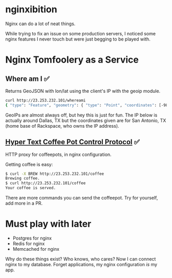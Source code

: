nginxibition
============

Nginx can do a lot of neat things.

While trying to fix an issue on some production servers, I noticed some nginx features I never touch but were just begging to be played with.

# Nginx Tomfoolery as a Service

## Where am I :white_check_mark:

Returns GeoJSON with lon/lat using the client's IP with the geoip module. 

```bash
curl http://23.253.232.101/whereami
{ "type": "Feature", "geometry": { "type": "Point", "coordinates": [-98.3987, 29.4889] }, "properties": { "ip": "23.253.232.101" } }
```

GeoIPs are almost always off, but hey this is just for fun. The IP below is actually around Dallas, TX but the coordinates given are for San Antonio, TX (home base of Rackspace, who owns the IP address).

## [Hyper Text Coffee Pot Control Protocol](http://en.wikipedia.org/wiki/Hyper_Text_Coffee_Pot_Control_Protocol) :white_check_mark:

HTTP proxy for coffeepots, in nginx configuration.

Getting coffee is easy:

```bash
$ curl -X BREW http://23.253.232.101/coffee
Brewing coffee.
$ curl http://23.253.232.101/coffee
Your coffee is served.
```

There are more commands you can send the coffeepot. Try for yourself, add more in a PR.

# Must play with later

* Postgres for nginx
* Redis for nginx
* Memcached for nginx

Why do these things exist? Who knows, who cares? Now I can connect nginx to my database.
Forget applications, my nginx configuration *is* my app.


